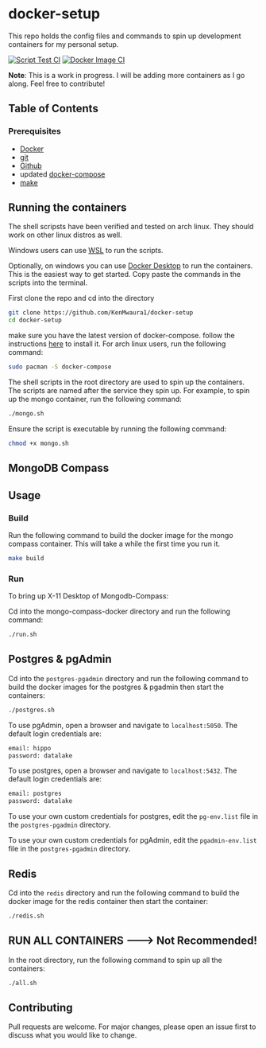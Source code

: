 # docker-setup

This repo holds the config files and commands to spin up development containers for my personal setup.

[![Script Test CI](https://github.com/KenMwaura1/docker-setup/actions/workflows/script-test.yml/badge.svg)](https://github.com/KenMwaura1/docker-setup/actions/workflows/script-test.yml) 
[![Docker Image CI](https://github.com/KenMwaura1/docker-setup/actions/workflows/docker-image.yml/badge.svg)](https://github.com/KenMwaura1/docker-setup/actions/workflows/docker-image.yml)

**Note**: This is a work in progress. I will be adding more containers as I go along. Feel free to contribute!

## Table of Contents

### Prerequisites

- [Docker](https://docs.docker.com/install/linux/docker-ce/)
- [git](https://git-scm.com/downloads)
- [Github](https://github.com)
- updated [docker-compose](https://docs.docker.com/compose/install/)
- [make](https://www.gnu.org/software/make/)

## Running the containers

The shell scripsts have been verified and tested on arch linux. They should work on other linux distros as well.

Windows users can use [WSL](https://docs.microsoft.com/en-us/windows/wsl/install-win10) to run the scripts.

Optionally, on windows you can use [Docker Desktop](https://www.docker.com/products/docker-desktop) to run the containers. This is the easiest way to get started. Copy paste the commands in the scripts into the terminal.

First clone the repo and cd into the directory

```bash
git clone https://github.com/KenMwaura1/docker-setup
cd docker-setup
```

make sure you have the latest version of docker-compose.
follow the instructions [here](https://docs.docker.com/compose/install/) to install it.
For arch linux users, run the following command:

```bash
sudo pacman -S docker-compose
```

The shell scripts in the root directory are used to spin up the containers. The scripts are named after the service they spin up. For example, to spin up the mongo container, run the following command:

```bash  
./mongo.sh
```

Ensure the script is executable by running the following command:

```bash
chmod +x mongo.sh
```

## MongoDB Compass

## Usage

### Build

Run the following command to build the docker image for the mongo compass container. This will take a while the first time you run it.

```bash
make build
```

### Run

To bring up X-11 Desktop of Mongodb-Compass:

Cd into the mongo-compass-docker directory and run the following command:

```bash
./run.sh
```

## Postgres & pgAdmin

Cd into the `postgres-pgadmin` directory and run the following command to build the docker images for the postgres & pgadmin then start the containers:

```bash
./postgres.sh
```

To use pgAdmin, open a browser and navigate to `localhost:5050`. The default login credentials are:

```bash
email: hippo
password: datalake
```

To use postgres, open a browser and navigate to `localhost:5432`. The default login credentials are:

```bash
email: postgres
password: datalake
```

To use your own custom credentials for postgres, edit the `pg-env.list` file in the `postgres-pgadmin` directory.

To use your own custom credentials for pgAdmin, edit the `pgadmin-env.list` file in the `postgres-pgadmin` directory.

## Redis

Cd into the `redis` directory and run the following command to build the docker image for the redis container then start the container:

```bash
./redis.sh
```

## RUN ALL CONTAINERS ---> **Not Recommended!**

In the root directory, run the following command to spin up all the containers:

```bash
./all.sh
```

## Contributing

Pull requests are welcome. For major changes, please open an issue first to discuss what you would like to change.
